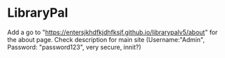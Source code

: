 # LibraryPal
Add a go to "https://entersjkhdfkjdhfksjf.github.io/librarypalv5/about" for the about page.
Check description for main site (Username:"Admin", Password: "password123", very secure, innit?)
